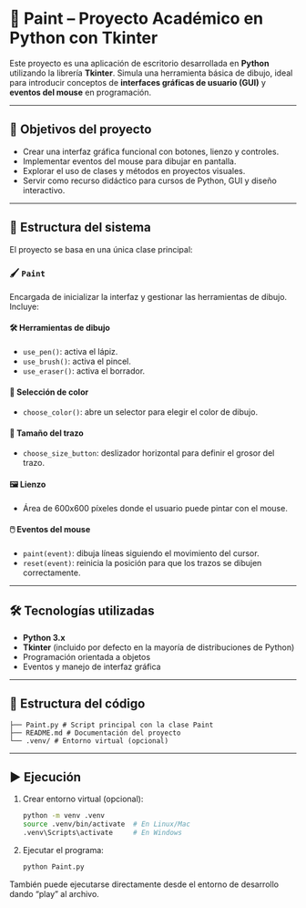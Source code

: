 # 🎨 Paint – Proyecto Académico en Python con Tkinter

Este proyecto es una aplicación de escritorio desarrollada en **Python** utilizando la librería **Tkinter**. Simula una herramienta básica de dibujo, ideal para introducir conceptos de **interfaces gráficas de usuario (GUI)** y **eventos del mouse** en programación.

---

## 🎯 Objetivos del proyecto

- Crear una interfaz gráfica funcional con botones, lienzo y controles.
- Implementar eventos del mouse para dibujar en pantalla.
- Explorar el uso de clases y métodos en proyectos visuales.
- Servir como recurso didáctico para cursos de Python, GUI y diseño interactivo.

---

## 🧠 Estructura del sistema

El proyecto se basa en una única clase principal:

### 🖌️ `Paint`
Encargada de inicializar la interfaz y gestionar las herramientas de dibujo. Incluye:

#### 🛠️ Herramientas de dibujo
- `use_pen()`: activa el lápiz.
- `use_brush()`: activa el pincel.
- `use_eraser()`: activa el borrador.

#### 🎨 Selección de color
- `choose_color()`: abre un selector para elegir el color de dibujo.

#### 📏 Tamaño del trazo
- `choose_size_button`: deslizador horizontal para definir el grosor del trazo.

#### 🖼️ Lienzo
- Área de 600x600 píxeles donde el usuario puede pintar con el mouse.

#### 🖱️ Eventos del mouse
- `paint(event)`: dibuja líneas siguiendo el movimiento del cursor.
- `reset(event)`: reinicia la posición para que los trazos se dibujen correctamente.

---

## 🛠️ Tecnologías utilizadas

- **Python 3.x**
- **Tkinter** (incluido por defecto en la mayoría de distribuciones de Python)
- Programación orientada a objetos
- Eventos y manejo de interfaz gráfica

---

## 📁 Estructura del código
```Paint/
├── Paint.py # Script principal con la clase Paint
├── README.md # Documentación del proyecto
└── .venv/ # Entorno virtual (opcional)
   ```
---

## ▶️ Ejecución

1. Crear entorno virtual (opcional):
   ```bash
   python -m venv .venv
   source .venv/bin/activate  # En Linux/Mac
   .venv\Scripts\activate     # En Windows
2. Ejecutar el programa:
   ```bash
   python Paint.py
También puede ejecutarse directamente desde el entorno de desarrollo dando “play” al archivo.
